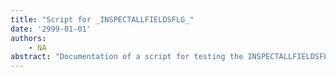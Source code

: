 ```yaml
---
title: "Script for _INSPECTALLFIELDSFLG_"
date: '2999-01-01'
authors: 
    - NA
abstract: "Documentation of a script for testing the INSPECTALLFIELDSFLG system variable of Interlisp on Interlisp-D."
---
```


